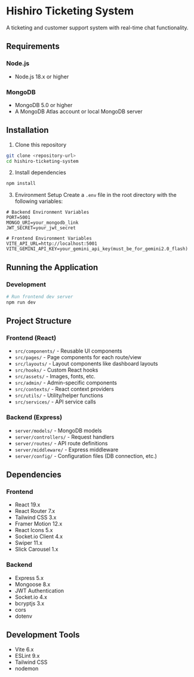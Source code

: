 # Hishiro Ticketing System 

A ticketing and customer support system with real-time chat functionality.

## Requirements

### Node.js
- Node.js 18.x or higher

### MongoDB
- MongoDB 5.0 or higher
- A MongoDB Atlas account or local MongoDB server

## Installation

1. Clone this repository
```bash
git clone <repository-url>
cd hishiro-ticketing-system
```

2. Install dependencies
```bash
npm install
```

3. Environment Setup
Create a `.env` file in the root directory with the following variables:
```
﻿# Backend Environment Variables
PORT=5001
MONGO_URI=your_mongodb_link
JWT_SECRET=your_jwt_secret

# Frontend Environment Variables
VITE_API_URL=http://localhost:5001
VITE_GEMINI_API_KEY=your_gemini_api_key(must_be_for_gemini2.0_flash)
```

## Running the Application

### Development
```bash
# Run frontend dev server
npm run dev

```


## Project Structure

### Frontend (React)
- `src/components/` - Reusable UI components
- `src/pages/` - Page components for each route/view
- `src/layouts/` - Layout components like dashboard layouts
- `src/hooks/` - Custom React hooks
- `src/assets/` - Images, fonts, etc.
- `src/admin/` - Admin-specific components
- `src/contexts/` - React context providers
- `src/utils/` - Utility/helper functions
- `src/services/` - API service calls

### Backend (Express)
- `server/models/` - MongoDB models
- `server/controllers/` - Request handlers
- `server/routes/` - API route definitions
- `server/middleware/` - Express middleware
- `server/config/` - Configuration files (DB connection, etc.)

## Dependencies

### Frontend
- React 19.x
- React Router 7.x
- Tailwind CSS 3.x
- Framer Motion 12.x
- React Icons 5.x
- Socket.io Client 4.x
- Swiper 11.x
- Slick Carousel 1.x

### Backend
- Express 5.x
- Mongoose 8.x
- JWT Authentication
- Socket.io 4.x
- bcryptjs 3.x
- cors
- dotenv

## Development Tools
- Vite 6.x
- ESLint 9.x
- Tailwind CSS
- nodemon
